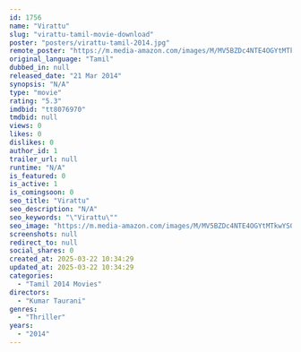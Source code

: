 ```yaml
---
id: 1756
name: "Virattu"
slug: "virattu-tamil-movie-download"
poster: "posters/virattu-tamil-2014.jpg"
remote_poster: "https://m.media-amazon.com/images/M/MV5BZDc4NTE4OGYtMTkwYS00NDEzLThjNWYtNTJmNzcwZGUzYmE4XkEyXkFqcGdeQXVyODAzNzAwOTU@._V1_SX300.jpg"
original_language: "Tamil"
dubbed_in: null
released_date: "21 Mar 2014"
synopsis: "N/A"
type: "movie"
rating: "5.3"
imdbid: "tt8076970"
tmdbid: null
views: 0
likes: 0
dislikes: 0
author_id: 1
trailer_url: null
runtime: "N/A"
is_featured: 0
is_active: 1
is_comingsoon: 0
seo_title: "Virattu"
seo_description: "N/A"
seo_keywords: "\"Virattu\""
seo_image: "https://m.media-amazon.com/images/M/MV5BZDc4NTE4OGYtMTkwYS00NDEzLThjNWYtNTJmNzcwZGUzYmE4XkEyXkFqcGdeQXVyODAzNzAwOTU@._V1_SX300.jpg"
screenshots: null
redirect_to: null
social_shares: 0
created_at: 2025-03-22 10:34:29
updated_at: 2025-03-22 10:34:29
categories:
  - "Tamil 2014 Movies"
directors:
  - "Kumar Taurani"
genres:
  - "Thriller"
years:
  - "2014"
---
```

